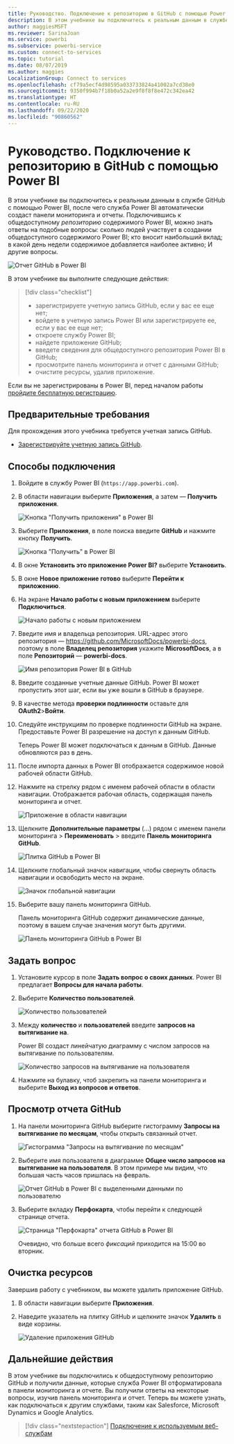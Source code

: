 ```yaml
---
title: Руководство. Подключение к репозиторию в GitHub с помощью Power BI
description: В этом учебнике вы подключитесь к реальным данным в службе GitHub с помощью Power BI, после чего служба Power BI автоматически создаст панели мониторинга и отчеты.
author: maggiesMSFT
ms.reviewer: SarinaJoan
ms.service: powerbi
ms.subservice: powerbi-service
ms.custom: connect-to-services
ms.topic: tutorial
ms.date: 08/07/2019
ms.author: maggies
LocalizationGroup: Connect to services
ms.openlocfilehash: cf79a5ecf4d98595a033733824a41002a7cd38e0
ms.sourcegitcommit: 9350f994b7f18b0a52a2e9f8f8f8e472c342ea42
ms.translationtype: HT
ms.contentlocale: ru-RU
ms.lasthandoff: 09/22/2020
ms.locfileid: "90860562"
---
```

# <a name="tutorial-connect-to-a-github-repo-with-power-bi"></a>Руководство. Подключение к репозиторию в GitHub с помощью Power BI
В этом учебнике вы подключитесь к реальным данным в службе GitHub с помощью Power BI, после чего служба Power BI автоматически создаст панели мониторинга и отчеты. Подключившись к общедоступному *репозиторию* содержимого Power BI, можно знать ответы на подобные вопросы: сколько людей участвует в создании общедоступного содержимого Power BI; кто вносит наибольший вклад; в какой день недели содержимое добавляется наиболее активно; И другие вопросы. 

![Отчет GitHub в Power BI](media/service-tutorial-connect-to-github/power-bi-github-app-tutorial-punch-card.png)

В этом учебнике вы выполните следующие действия:

> [!div class="checklist"]
> * зарегистрируете учетную запись GitHub, если у вас ее еще нет; 
> * войдете в учетную запись Power BI или зарегистрируете ее, если у вас ее еще нет;
> * откроете службу Power BI;
> * найдете приложение GitHub;
> * введете сведения для общедоступного репозитория Power BI в GitHub;
> * просмотрите панель мониторинга и отчет с данными GitHub;
> * очистите ресурсы, удалив приложение.

Если вы не зарегистрированы в Power BI, перед началом работы [пройдите бесплатную регистрацию](https://app.powerbi.com/signupredirect?pbi_source=web).

## <a name="prerequisites"></a>Предварительные требования

Для прохождения этого учебника требуется учетная запись GitHub. 

- [Зарегистрируйте учетную запись GitHub](/contribute/get-started-setup-github).


## <a name="how-to-connect"></a>Способы подключения
1. Войдите в службу Power BI (`https://app.powerbi.com`). 
2. В области навигации выберите **Приложения**, а затем — **Получить приложения**.
   
   ![Кнопка "Получить приложения" в Power BI](media/service-tutorial-connect-to-github/power-bi-github-app-tutorial.png) 

3. Выберите **Приложения**, в поле поиска введите **GitHub** и нажмите кнопку **Получить**.
   
   ![Кнопка "Получить" в Power BI](media/service-tutorial-connect-to-github/power-bi-github-app-tutorial-app-source.png) 

4. В окне **Установить это приложение Power BI?** выберите **Установить**.
5. В окне **Новое приложение готово** выберите **Перейти к приложению**.
6. На экране **Начало работы с новым приложением** выберите **Подключиться**.

    ![Начало работы с новым приложением](media/service-tutorial-connect-to-github/power-bi-new-app-connect-get-started.png)

7. Введите имя и владельца репозитория. URL-адрес этого репозитория — https://github.com/MicrosoftDocs/powerbi-docs, поэтому в поле **Владелец репозитория** укажите **MicrosoftDocs**, а в поле **Репозиторий** — **powerbi-docs**. 
   
    ![Имя репозитория Power BI в GitHub](media/service-tutorial-connect-to-github/power-bi-github-app-tutorial-connect.png)

5. Введите созданные учетные данные GitHub. Power BI может пропустить этот шаг, если вы уже вошли в GitHub в браузере. 

6. В качестве метода **проверки подлинности** оставьте для **OAuth2**\>**Войти**.

7. Следуйте инструкциям по проверке подлинности GitHub на экране. Предоставьте Power BI разрешение на доступ к данным GitHub.
   
   Теперь Power BI может подключаться к данным в GitHub.  Данные обновляются раз в день.

8. После импорта данных в Power BI отображается содержимое новой рабочей области GitHub. 
9. Нажмите на стрелку рядом с именем рабочей области в области навигации. Отображается рабочая область, содержащая панель мониторинга и отчет. 

    ![Приложение в области навигации](media/service-tutorial-connect-to-github/power-bi-github-app-tutorial-left-nav-expanded.png)

10. Щелкните **Дополнительные параметры** (...) рядом с именем панели мониторинга > **Переименовать** > введите **Панель мониторинга GitHub**.
 
    ![Плитка GitHub в Power BI](media/service-tutorial-connect-to-github/power-bi-github-app-tutorial-left-nav.png) 

8. Щелкните глобальный значок навигации, чтобы свернуть область навигации и освободить место на экране.

    ![Значок глобальной навигации](media/service-tutorial-connect-to-github/power-bi-global-navigation-icon.png)

10. Выберите вашу панель мониторинга GitHub.
    
    Панель мониторинга GitHub содержит динамические данные, поэтому в вашем случае значения могут быть другими.

    ![Панель мониторинга GitHub в Power BI](media/service-tutorial-connect-to-github/power-bi-github-app-tutorial-new-dashboard.png)

    

## <a name="ask-a-question"></a>Задать вопрос

1. Установите курсор в поле **Задать вопрос о своих данных**. Power BI предлагает **Вопросы для начала работы**. 

1. Выберите **Количество пользователей**.
 
    ![Количество пользователей](media/service-tutorial-connect-to-github/power-bi-github-app-tutorial-qna-how-many-users.png)

13. Между **количество** и **пользователей** введите **запросов на вытягивание на**. 

     Power BI создаст линейчатую диаграмму с числом запросов на вытягивание по пользователям.

    ![Количество запросов на вытягивание на пользователя](media/service-tutorial-connect-to-github/power-bi-github-app-tutorial-qna-how-many-prs.png)


13. Нажмите на булавку, чтоб закрепить на панели мониторинга и выберите **Выход из вопросов и ответов**.

## <a name="view-the-github-report"></a>Просмотр отчета GitHub 

1. На панели мониторинга GitHub выберите гистограмму **Запросы на вытягивание по месяцам**, чтобы открыть связанный отчет.

    ![Гистограмма "Запросы на вытягивание по месяцам"](media/service-tutorial-connect-to-github/power-bi-github-app-tutorial-column-chart.png)

2. Выберите имя пользователя в диаграмме **Общее число запросов на вытягивание на пользователя**. В этом примере мы видим, что большая часть часов пришлась на февраль.

    ![Отчет GitHub в Power BI с выделенными данными по пользователю](media/service-tutorial-connect-to-github/power-bi-github-app-tutorial-cross-filter-total-prs.png)

3. Выберите вкладку **Перфокарта**, чтобы перейти к следующей странице отчета. 
 
    ![Страница "Перфокарта" отчета GitHub в Power BI](media/service-tutorial-connect-to-github/power-bi-github-app-tutorial-tues-3pm.png)

    Очевидно, что больше всего *фиксаций* приходится на 15:00 во вторник.

## <a name="clean-up-resources"></a>Очистка ресурсов

Завершив работу с учебником, вы можете удалить приложение GitHub. 

1. В области навигации выберите **Приложения**.
2. Наведите указатель на плитку GitHub и щелкните значок **Удалить** в виде корзины.

    ![Удаление приложения GitHub](media/service-tutorial-connect-to-github/power-bi-github-app-tutorial-delete.png)

## <a name="next-steps"></a>Дальнейшие действия

В этом учебнике вы подключились к общедоступному репозиторию GitHub и получили данные, которые служба Power BI отформатировала в панели мониторинга и отчете. Вы получили ответы на некоторые вопросы, изучив панель мониторинга и отчет. Теперь вы можете узнать, как подключаться к другим службами, таким как Salesforce, Microsoft Dynamics и Google Analytics. 
 
> [!div class="nextstepaction"]
> [Подключение к используемым веб-службам](service-connect-to-services.md)